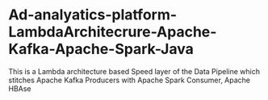 # Ad-analyatics-platform-LambdaArchitecrure-Apache-Kafka-Apache-Spark-Java
This is a Lambda architecture based Speed layer of the Data Pipeline which stitches Apache Kafka Producers with Apache Spark Consumer, Apache HBAse

